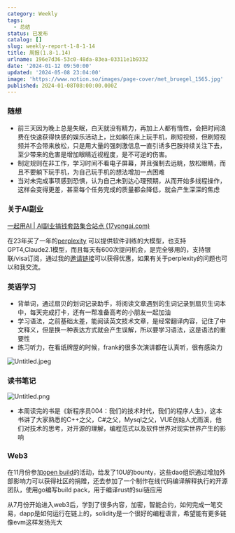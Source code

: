 ```yaml
---
category: Weekly
tags:
  - 总结
status: 已发布
catalog: []
slug: weekly-report-1-8-1-14
title: 周报(1.8-1.14)
urlname: 196e7d36-53c0-48da-83ea-03311e1b9332
date: '2024-01-12 09:50:00'
updated: '2024-05-08 23:04:00'
image: 'https://www.notion.so/images/page-cover/met_bruegel_1565.jpg'
published: 2024-01-08T08:00:00.000Z
---
```


### 随想

- 前三天因为晚上总是失眠，白天就没有精力，再加上人都有惰性，会把时间浪费在快速获得快感的娱乐活动上，比如躺在床上玩手机，刷短视频，但刷短视频并不会带来放松，只是用大量的强刺激信息一直引诱多巴胺持续关注下去，至少带来的危害是增加眼睛近视程度，是不可逆的伤害。
- 制定规则在非工作，学习时间不看电子屏幕，并且强制去远眺，放松眼睛，而且不要躺下玩手机，为自己玩手机的想法增加一点困难
- 当对未完成事项感到恐惧，认为自己未到达心理预期，从而开始多线程操作，这样会变得更差，甚至每个任务完成的质量都会降低，就会产生深深的焦虑

### 关于AI副业


[一起用AI | AI副业搞钱套路集合站点 (17yongai.com)](https://17yongai.com/)


在23年买了一年的[perplexity](https://www.perplexity.ai/) 可以提供软件训练的大模型，也支持GPT4,Claude2.1模型，而且每天有600次提问机会，是完全够用的，支持银联/visa订阅，通过我的[邀请链接](https://perplexity.ai/pro?referral_code=SGJ7X87B)可以获得优惠，如果有关于perplexity的问题也可以和我交流。


### 英语学习

- 背单词，通过扇贝的划词记录助手，将阅读文章遇到的生词记录到扇贝生词本中，每天完成打卡，还有一帮准备高考的小朋友一起加油
- 学习语法，之前基础太差，能阅读英文技术文章，是经常翻译内容，记住了中文释义，但是换一种表达方式就会产生误解，所以要学习语法，这是语法的重要性
- 练习听力，在看纸牌屋的时候，frank的很多次演讲都在认真听，很有感染力

![Untitled.jpeg](https://prod-files-secure.s3.us-west-2.amazonaws.com/5d24fe63-e567-4804-86f9-9fdc62e13082/c33f3733-be40-431e-a494-10399ac86f32/Untitled.jpeg?X-Amz-Algorithm=AWS4-HMAC-SHA256&X-Amz-Content-Sha256=UNSIGNED-PAYLOAD&X-Amz-Credential=ASIAZI2LB4662MR6GB3N%2F20250323%2Fus-west-2%2Fs3%2Faws4_request&X-Amz-Date=20250323T213257Z&X-Amz-Expires=3600&X-Amz-Security-Token=IQoJb3JpZ2luX2VjEIT%2F%2F%2F%2F%2F%2F%2F%2F%2F%2FwEaCXVzLXdlc3QtMiJGMEQCIEZA%2FWIHc5bW0Nqz3psLhz29toELoq54PXxLEd8vj6%2FGAiAs%2FbKCOdaaelfxRY3loMAmMp2b8Y%2BoWUNz5ESApPiWwiqIBAjd%2F%2F%2F%2F%2F%2F%2F%2F%2F%2F8BEAAaDDYzNzQyMzE4MzgwNSIMkJPlxihTpOhLmGWFKtwDGXZzqtOHP6idzCuT9izJGr9V5%2Bdx1KoOatk2kFEryn1PZJvkLZ9iAA3hjGGS73unMCj45nYNh8H%2BR2E4dRVN6%2FpYHWBNW2omRELjddkFrvGE8oTqZ1eYl%2FM3xtvuQ4DaUJ9rgEfYOjMTAzY87lhs%2BNkZxAfD1MeI9uJ8XkzczAbaRX9vS1EXw2%2Bg9cEl%2BUh5Bgu%2Fc6rS3VlyLDFPN7LruXVNZo3pSuERXv5ivKiLauqIAi1ttVlQ2%2BMKxdtSiqGujl6Yrex38VKVHlcdZnX%2BzYu0CWd3Cgms0osCjVDx2g3pkGIFXpAIZrf2K85D8u%2F6ieoe2iL7r7dp5iU2L3xhWWodyFuIfqZ79cyYf63KL5QWKmEJSSorCTDK1wN9pIPuxfk3rF0ekM3fodr71AdaG1ZTe2wEhHO91ISZ1tKfYc5t66CyLLST18vQlCJT5FsRP60dCXcP59o9pmUxVsZctTOUzuvSI5NoeJtAKDMp8WW%2BMTsH3On48P%2BdY4n0A%2F6y8wrgLFoQ5CBzq2CWoWzuZbvSyH9Ixhjrpj98FEiHYTqDCv1hyC7RnbYNS8QcDgrT3I4xIsY21YK4D3g3LvDyPHIaJO5kQ30pmT5vDQAXiAhNYHmG9qqWpp%2FCTwYwq8mBvwY6pgGxsUIfsH5ENEsmvYvpfGVhFAPFTetVzC694wx2O4tIqVBS0LrRfvx77ozzzKCoKn7Q6DN2bjJn3sKLoOzXk6xcZ9mBtIyY32FNpFv4l1Kw6GiDKw2vJGGZmBrPiSst3G3WjDPhUuEZYGtTDjNeF%2BgUGo1gAn4pEOziahAx%2B6vSxfpr32Ib6JpLxPR8211bVaAQhwXjjGjtpcwtc4yyLKAw7Zc8cdJW&X-Amz-Signature=1c9480f86354fc13419db59f9a8dd14089707ad6de59fbf6ffc62e0258dbe4e1&X-Amz-SignedHeaders=host&x-id=GetObject)


### 读书笔记


![Untitled.png](https://prod-files-secure.s3.us-west-2.amazonaws.com/5d24fe63-e567-4804-86f9-9fdc62e13082/96aa439a-1c95-4054-aa84-ef4e0c8eb5d1/Untitled.png?X-Amz-Algorithm=AWS4-HMAC-SHA256&X-Amz-Content-Sha256=UNSIGNED-PAYLOAD&X-Amz-Credential=ASIAZI2LB4662MR6GB3N%2F20250323%2Fus-west-2%2Fs3%2Faws4_request&X-Amz-Date=20250323T213257Z&X-Amz-Expires=3600&X-Amz-Security-Token=IQoJb3JpZ2luX2VjEIT%2F%2F%2F%2F%2F%2F%2F%2F%2F%2FwEaCXVzLXdlc3QtMiJGMEQCIEZA%2FWIHc5bW0Nqz3psLhz29toELoq54PXxLEd8vj6%2FGAiAs%2FbKCOdaaelfxRY3loMAmMp2b8Y%2BoWUNz5ESApPiWwiqIBAjd%2F%2F%2F%2F%2F%2F%2F%2F%2F%2F8BEAAaDDYzNzQyMzE4MzgwNSIMkJPlxihTpOhLmGWFKtwDGXZzqtOHP6idzCuT9izJGr9V5%2Bdx1KoOatk2kFEryn1PZJvkLZ9iAA3hjGGS73unMCj45nYNh8H%2BR2E4dRVN6%2FpYHWBNW2omRELjddkFrvGE8oTqZ1eYl%2FM3xtvuQ4DaUJ9rgEfYOjMTAzY87lhs%2BNkZxAfD1MeI9uJ8XkzczAbaRX9vS1EXw2%2Bg9cEl%2BUh5Bgu%2Fc6rS3VlyLDFPN7LruXVNZo3pSuERXv5ivKiLauqIAi1ttVlQ2%2BMKxdtSiqGujl6Yrex38VKVHlcdZnX%2BzYu0CWd3Cgms0osCjVDx2g3pkGIFXpAIZrf2K85D8u%2F6ieoe2iL7r7dp5iU2L3xhWWodyFuIfqZ79cyYf63KL5QWKmEJSSorCTDK1wN9pIPuxfk3rF0ekM3fodr71AdaG1ZTe2wEhHO91ISZ1tKfYc5t66CyLLST18vQlCJT5FsRP60dCXcP59o9pmUxVsZctTOUzuvSI5NoeJtAKDMp8WW%2BMTsH3On48P%2BdY4n0A%2F6y8wrgLFoQ5CBzq2CWoWzuZbvSyH9Ixhjrpj98FEiHYTqDCv1hyC7RnbYNS8QcDgrT3I4xIsY21YK4D3g3LvDyPHIaJO5kQ30pmT5vDQAXiAhNYHmG9qqWpp%2FCTwYwq8mBvwY6pgGxsUIfsH5ENEsmvYvpfGVhFAPFTetVzC694wx2O4tIqVBS0LrRfvx77ozzzKCoKn7Q6DN2bjJn3sKLoOzXk6xcZ9mBtIyY32FNpFv4l1Kw6GiDKw2vJGGZmBrPiSst3G3WjDPhUuEZYGtTDjNeF%2BgUGo1gAn4pEOziahAx%2B6vSxfpr32Ib6JpLxPR8211bVaAQhwXjjGjtpcwtc4yyLKAw7Zc8cdJW&X-Amz-Signature=d428d2011250726f5ca6711dc07a221ec6f6b318dbf7d9d58ba1bf3e679ec21e&X-Amz-SignedHeaders=host&x-id=GetObject)

- 本周读完的书是《新程序员004：我们的技术时代，我们的程序人生》，这本书讲了大家熟悉的C++之父，C#之父，Mysql之父，VUE创始人尤雨溪，他们对技术的思考，对开源的理解，编程范式以及软件世界对现实世界产生的影响

### Web3


在11月份参加[open build](https://openbuild.xyz/learn/challenges)的活动，给发了10U的bounty，这些dao组织通过增加外部影响力可以获得社区的捐赠，还去参加了一个制作在线代码编译解释执行的开源团队，使用go编写build pack，用于编译rust的sui链应用


从7月份开始进入web3后，学到了很多内容，加密，智能合约，如何完成一笔交易，dapp是如何运行在链上的，solidity是一个很好的编程语言，希望能有更多链像evm这样发扬光大

